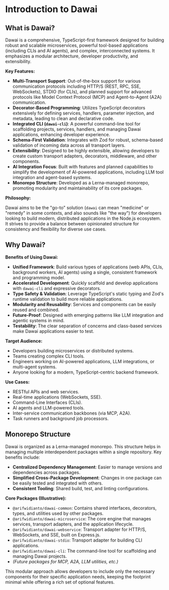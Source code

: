 # Introduction to Dawai

## What is Dawai?

Dawai is a comprehensive, TypeScript-first framework designed for building robust and scalable microservices, powerful tool-based applications (including CLIs and AI agents), and complex, interconnected systems. It emphasizes a modular architecture, developer productivity, and extensibility.

**Key Features:**

*   **Multi-Transport Support**: Out-of-the-box support for various communication protocols including HTTP/S (REST, RPC, SSE, WebSockets), STDIO (for CLIs), and planned support for advanced protocols like Model Context Protocol (MCP) and Agent-to-Agent (A2A) communication.
*   **Decorator-Based Programming**: Utilizes TypeScript decorators extensively for defining services, handlers, parameter injection, and metadata, leading to clean and declarative code.
*   **Integrated CLI (`dawai-cli`)**: A powerful command-line tool for scaffolding projects, services, handlers, and managing Dawai applications, enhancing developer experience.
*   **Schema-First Validation**: Integrates with Zod for robust, schema-based validation of incoming data across all transport layers.
*   **Extensibility**: Designed to be highly extensible, allowing developers to create custom transport adapters, decorators, middleware, and other components.
*   **AI Integration Focus**: Built with features and planned capabilities to simplify the development of AI-powered applications, including LLM tool integration and agent-based systems.
*   **Monorepo Structure**: Developed as a Lerna-managed monorepo, promoting modularity and maintainability of its core packages.

**Philosophy:**

Dawai aims to be the "go-to" solution (`dawai` can mean "medicine" or "remedy" in some contexts, and also sounds like "the way") for developers looking to build modern, distributed applications in the Node.js ecosystem. It strives to provide a balance between opinionated structure for consistency and flexibility for diverse use cases.

## Why Dawai?

**Benefits of Using Dawai:**

*   **Unified Framework**: Build various types of applications (web APIs, CLIs, background workers, AI agents) using a single, consistent framework and programming model.
*   **Accelerated Development**: Quickly scaffold and develop applications with `dawai-cli` and expressive decorators.
*   **Type Safety & Validation**: Leverage TypeScript's static typing and Zod's runtime validation to build more reliable applications.
*   **Modularity and Reusability**: Services and components can be easily reused and combined.
*   **Future-Proof**: Designed with emerging patterns like LLM integration and agentic systems in mind.
*   **Testability**: The clear separation of concerns and class-based services make Dawai applications easier to test.

**Target Audience:**

*   Developers building microservices or distributed systems.
*   Teams creating complex CLI tools.
*   Engineers working on AI-powered applications, LLM integrations, or multi-agent systems.
*   Anyone looking for a modern, TypeScript-centric backend framework.

**Use Cases:**

*   RESTful APIs and web services.
*   Real-time applications (WebSockets, SSE).
*   Command-Line Interfaces (CLIs).
*   AI agents and LLM-powered tools.
*   Inter-service communication backbones (via MCP, A2A).
*   Task runners and background job processors.

## Monorepo Structure

Dawai is organized as a Lerna-managed monorepo. This structure helps in managing multiple interdependent packages within a single repository. Key benefits include:

*   **Centralized Dependency Management**: Easier to manage versions and dependencies across packages.
*   **Simplified Cross-Package Development**: Changes in one package can be easily tested and integrated with others.
*   **Consistent Tooling**: Shared build, test, and linting configurations.

**Core Packages (Illustrative):**

*   `@arifwidianto/dawai-common`: Contains shared interfaces, decorators, types, and utilities used by other packages.
*   `@arifwidianto/dawai-microservice`: The core engine that manages services, transport adapters, and the application lifecycle.
*   `@arifwidianto/dawai-webservice`: Transport adapter for HTTP/S, WebSockets, and SSE, built on Express.js.
*   `@arifwidianto/dawai-stdio`: Transport adapter for building CLI applications.
*   `@arifwidianto/dawai-cli`: The command-line tool for scaffolding and managing Dawai projects.
*   *(Future packages for MCP, A2A, LLM utilities, etc.)*

This modular approach allows developers to include only the necessary components for their specific application needs, keeping the footprint minimal while offering a rich set of optional features.
